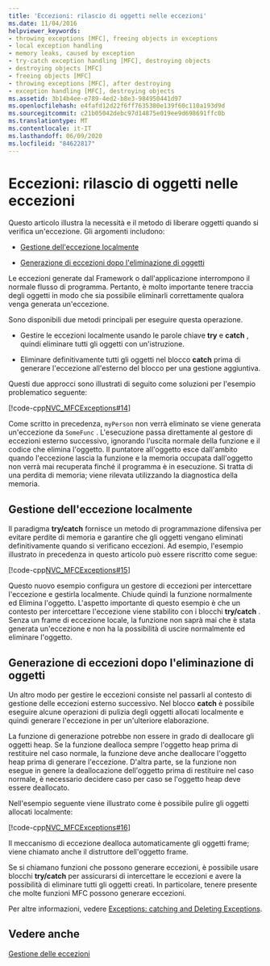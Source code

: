 ```yaml
---
title: 'Eccezioni: rilascio di oggetti nelle eccezioni'
ms.date: 11/04/2016
helpviewer_keywords:
- throwing exceptions [MFC], freeing objects in exceptions
- local exception handling
- memory leaks, caused by exception
- try-catch exception handling [MFC], destroying objects
- destroying objects [MFC]
- freeing objects [MFC]
- throwing exceptions [MFC], after destroying
- exception handling [MFC], destroying objects
ms.assetid: 3b14b4ee-e789-4ed2-b8e3-984950441d97
ms.openlocfilehash: e4fafd12d22f6ff7635380e139f60c110a193d9d
ms.sourcegitcommit: c21b05042debc97d14875e019ee9d698691ffc0b
ms.translationtype: MT
ms.contentlocale: it-IT
ms.lasthandoff: 06/09/2020
ms.locfileid: "84622817"
---
```

# <a name="exceptions-freeing-objects-in-exceptions"></a>Eccezioni: rilascio di oggetti nelle eccezioni

Questo articolo illustra la necessità e il metodo di liberare oggetti quando si verifica un'eccezione. Gli argomenti includono:

- [Gestione dell'eccezione localmente](#_core_handling_the_exception_locally)

- [Generazione di eccezioni dopo l'eliminazione di oggetti](#_core_throwing_exceptions_after_destroying_objects)

Le eccezioni generate dal Framework o dall'applicazione interrompono il normale flusso di programma. Pertanto, è molto importante tenere traccia degli oggetti in modo che sia possibile eliminarli correttamente qualora venga generata un'eccezione.

Sono disponibili due metodi principali per eseguire questa operazione.

- Gestire le eccezioni localmente usando le parole chiave **try** e **catch** , quindi eliminare tutti gli oggetti con un'istruzione.

- Eliminare definitivamente tutti gli oggetti nel blocco **catch** prima di generare l'eccezione all'esterno del blocco per una gestione aggiuntiva.

Questi due approcci sono illustrati di seguito come soluzioni per l'esempio problematico seguente:

[!code-cpp[NVC_MFCExceptions#14](codesnippet/cpp/exceptions-freeing-objects-in-exceptions_1.cpp)]

Come scritto in precedenza, `myPerson` non verrà eliminato se viene generata un'eccezione da `SomeFunc` . L'esecuzione passa direttamente al gestore di eccezioni esterno successivo, ignorando l'uscita normale della funzione e il codice che elimina l'oggetto. Il puntatore all'oggetto esce dall'ambito quando l'eccezione lascia la funzione e la memoria occupata dall'oggetto non verrà mai recuperata finché il programma è in esecuzione. Si tratta di una perdita di memoria; viene rilevata utilizzando la diagnostica della memoria.

## <a name="handling-the-exception-locally"></a><a name="_core_handling_the_exception_locally"></a>Gestione dell'eccezione localmente

Il paradigma **try/catch** fornisce un metodo di programmazione difensiva per evitare perdite di memoria e garantire che gli oggetti vengano eliminati definitivamente quando si verificano eccezioni. Ad esempio, l'esempio illustrato in precedenza in questo articolo può essere riscritto come segue:

[!code-cpp[NVC_MFCExceptions#15](codesnippet/cpp/exceptions-freeing-objects-in-exceptions_2.cpp)]

Questo nuovo esempio configura un gestore di eccezioni per intercettare l'eccezione e gestirla localmente. Chiude quindi la funzione normalmente ed Elimina l'oggetto. L'aspetto importante di questo esempio è che un contesto per intercettare l'eccezione viene stabilito con i blocchi **try/catch** . Senza un frame di eccezione locale, la funzione non saprà mai che è stata generata un'eccezione e non ha la possibilità di uscire normalmente ed eliminare l'oggetto.

## <a name="throwing-exceptions-after-destroying-objects"></a><a name="_core_throwing_exceptions_after_destroying_objects"></a>Generazione di eccezioni dopo l'eliminazione di oggetti

Un altro modo per gestire le eccezioni consiste nel passarli al contesto di gestione delle eccezioni esterno successivo. Nel blocco **catch** è possibile eseguire alcune operazioni di pulizia degli oggetti allocati localmente e quindi generare l'eccezione in per un'ulteriore elaborazione.

La funzione di generazione potrebbe non essere in grado di deallocare gli oggetti heap. Se la funzione dealloca sempre l'oggetto heap prima di restituire nel caso normale, la funzione deve anche deallocare l'oggetto heap prima di generare l'eccezione. D'altra parte, se la funzione non esegue in genere la deallocazione dell'oggetto prima di restituire nel caso normale, è necessario decidere caso per caso se l'oggetto heap deve essere deallocato.

Nell'esempio seguente viene illustrato come è possibile pulire gli oggetti allocati localmente:

[!code-cpp[NVC_MFCExceptions#16](codesnippet/cpp/exceptions-freeing-objects-in-exceptions_3.cpp)]

Il meccanismo di eccezione dealloca automaticamente gli oggetti frame; viene chiamato anche il distruttore dell'oggetto frame.

Se si chiamano funzioni che possono generare eccezioni, è possibile usare blocchi **try/catch** per assicurarsi di intercettare le eccezioni e avere la possibilità di eliminare tutti gli oggetti creati. In particolare, tenere presente che molte funzioni MFC possono generare eccezioni.

Per altre informazioni, vedere [Exceptions: catching and Deleting Exceptions](exceptions-catching-and-deleting-exceptions.md).

## <a name="see-also"></a>Vedere anche

[Gestione delle eccezioni](exception-handling-in-mfc.md)
